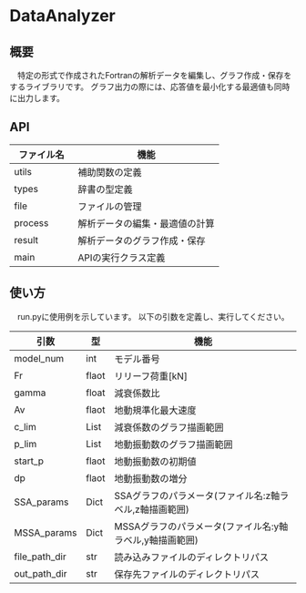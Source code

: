 # DataAnalyzer
## 概要
　特定の形式で作成されたFortranの解析データを編集し、グラフ作成・保存をするライブラリです。
グラフ出力の際には、応答値を最小化する最適値も同時に出力します。

## API
| ファイル名　| 機能　|
| - | - |
| utils | 補助関数の定義　|
| types | 辞書の型定義　|
| file | ファイルの管理 |
| process | 解析データの編集・最適値の計算 |
| result | 解析データのグラフ作成・保存　|
| main | APIの実行クラス定義　|

## 使い方
　run.pyに使用例を示しています。
以下の引数を定義し、実行してください。

| 引数　| 型　| 機能　|
| - | - | - |
| model_num | int | モデル番号　|
| Fr | flaot | リリーフ荷重[kN]　|
| gamma | float | 減衰係数比 |
| Av | flaot | 地動規準化最大速度 |
| c_lim | List | 減衰係数のグラフ描画範囲　|
| p_lim | List | 地動振動数のグラフ描画範囲　|
| start_p | flaot | 地動振動数の初期値　|
| dp | flaot | 地動振動数の増分　|
| SSA_params | Dict | SSAグラフのパラメータ(ファイル名:z軸ラベル,z軸描画範囲)　|
| MSSA_params | Dict | MSSAグラフのパラメータ(ファイル名:y軸ラベル,y軸描画範囲)　|
| file_path_dir | str | 読み込みファイルのディレクトリパス |
| out_path_dir | str | 保存先ファイルのディレクトリパス |

